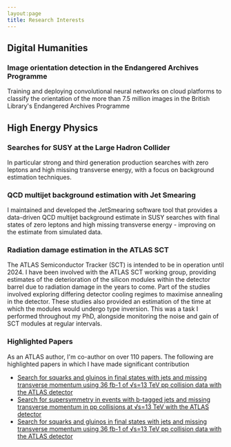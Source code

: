 ```yaml
---
layout:page
title: Research Interests
---
```


## Digital Humanities
### Image orientation detection in the Endangered Archives Programme
Training and deploying convolutional neural networks on cloud platforms to classify the orientation of the more than 7.5 million images in the British Library's Endangered Archives Programme 

## High Energy Physics
### Searches for SUSY at the Large Hadron Collider

In particular strong and third generation production searches with zero leptons and high missing transverse energy, with a focus on background estimation techniques.

### QCD multijet background estimation with Jet Smearing

I maintained and developed the JetSmearing software tool that provides a data-driven QCD multijet background estimate in SUSY searches with final states of zero leptons and high missing transverse energy - improving on the estimate from simulated data.

### Radiation damage estimation in the ATLAS SCT

The ATLAS Semiconductor Tracker (SCT) is intended to be in operation until 2024. I have been involved with the ATLAS SCT working group, providing estimates of the deterioration of the silicon modules within the detector barrel due to radiation damage in the years to come. Part of the studies involved exploring differing detector cooling regimes to maximise annealing in the detector. These studies also provided an estimation of the time at which the modules would undergo type inversion. This was a task I performed throughout my PhD, alongside monitoring the noise and gain of SCT modules at regular intervals.

### Highlighted Papers
As an ATLAS author, I'm co-author on over 110 papers. The following are highlighted papers in which I have made significant contribution
<ul>
  <li><a
  href="https://journals.aps.org/prd/abstract/10.1103/PhysRevD.97.112001">Search for squarks and gluinos in final states with jets and
  missing transverse momentum using 36 fb-1 of √s=13 TeV pp collision
  data with the ATLAS detector</a></li>
  <li><a
  href="https://link.springer.com/article/10.1007/JHEP11(2017)195">Search for supersymmetry in events with b-tagged jets and
  missing transverse momentum in pp collisions at √s=13 TeV with the
  ATLAS detector</a></li>
  <li><a href="https://cds.cern.ch/record/2258145">Search for squarks and gluinos in final states with jets and
  missing transverse momentum using 36 fb-1 of √s=13 TeV pp collision data with the ATLAS detector</a></li>
</ul>
